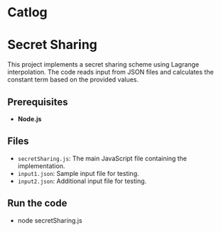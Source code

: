 # Catlog

# Secret Sharing

This project implements a secret sharing scheme using Lagrange interpolation. The code reads input from JSON files and calculates the constant term based on the provided values.

## Prerequisites

- **Node.js** 

## Files

- `secretSharing.js`: The main JavaScript file containing the implementation.
- `input1.json`: Sample input file for testing.
- `input2.json`: Additional input file for testing.

## Run the code 
- node secretSharing.js

